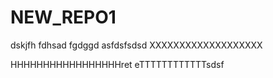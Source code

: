 # NEW_REPO1
dskjfh
fdhsad
fgdggd
asfdsfsdsd
XXXXXXXXXXXXXXXXXXX

HHHHHHHHHHHHHHHHHret
eTTTTTTTTTTTTsdsf
